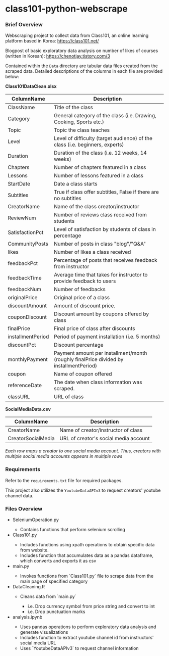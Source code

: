 # class101-python-webscrape

### Brief Overview
Webscraping project to collect data from Class101, an online learning platform based in Korea: https://class101.net/ 

Blogpost of basic exploratory data analysis on number of likes of courses (written in Korean): https://chenotjay.tistory.com/3

Contained within the `Data` directory are tabular data files created from the scraped data. Detailed descriptions of the columns in each file are provided below:

**Class101DataClean.xlsx**

| ColumnName        | Description                                                                            |
|-------------------|----------------------------------------------------------------------------------------|
| ClassName         | Title of the class                                                                     |
| Category          | General category of the class (i.e. Drawing, Cooking, Sports etc.)                     |
| Topic             | Topic the class teaches                                                                |
| Level             | Level of difficulty (target audience) of the class (i.e. beginners, experts)           |
| Duration          | Duration of the class (i.e. 12 weeks, 14 weeks)                                        |
| Chapters          | Number of chapters featured in a class                                                 |
| Lessons           | Number of lessons featured in a class                                                  |
| StartDate         | Date a class starts                                                                    |
| Subtitles         | True if class offer subtitles, False if there are no subtitles                         |
| CreatorName       | Name of the class creator/instructor                                                   |
| ReviewNum         | Number of reviews class received from students                                         |
| SatisfactionPct   | Level of satisfaction by students of class in percentage                               |
| CommunityPosts    | Number of posts in class "blog"/"Q&A"                                                  |
| likes             | Number of likes a class received                                                       |
| feedbackPct       | Percentage of posts that receives feedback from instructor                             |
| feedbackTime      | Average time that takes for instructor to provide feedback to users                    |
| feedbackNum       | Number of feedbacks                                                                    |
| originalPrice     | Original price of a class                                                              |
| discountAmount    | Amount of discount price.                                                              |
| couponDiscount    | Discount amount by coupons offered by class                                            |
| finalPrice        | Final price of class after discounts                                                   |
| installmentPeriod | Period of payment installation (i.e. 5 months)                                         |
| discountPct       | Discount percentage                                                                    |
| monthlyPayment    | Payment amount per installment/month (roughly finalPrice divided by installmentPeriod) |
| coupon            | Name of coupon offered                                                                 |
| referenceDate     | The date when class information was scraped.                                           |
| classURL          | URL of class                                                                           |


**SocialMediaData.csv**

|ColumnName        |Description                           |
|------------------|--------------------------------------|
|CreatorName       |Name of creator/instructor of class   |
|CreatorSocialMedia|URL of creator's social media account |

*Each row maps a creator to one social media account. Thus, creators with multiple social media accounts appears in multiple rows*

### Requirements

Refer to the `requirements.txt` file for required packages.

This project also utilizes the `YoutubeDataAPIv3` to request creators' youtube channel data.

### Files Overview

<ul>
  <li>SeleniumOperation.py</li>
    <ul>
    <li>Contains functions that perform selenium scrolling</li>
    </ul>
  <li>Class101.py</li>
    <ul>
      <li>Includes functions using xpath operations to obtain specific data from website.</li>
      <li>Includes function that accumulates data as a pandas dataframe, which converts and exports it as csv</li>
    </ul>
  <li>main.py</li>
    <ul>
      <li>Invokes functions from `Class101.py` file to scrape data from the main page of specified category</li>
    </ul>
  <li>DataCleaning.R</li>
    <ul>
      <li>Cleans data from `main.py`</li>
        <ul>
          <li>i.e. Drop currency symbol from price string and convert to int</li>
          <li>i.e. Drop punctuation marks</li>
        </ul>
    </ul>
  <li>analysis.ipynb</li>
    <ul>
      <li>Uses pandas operations to perform exploratory data analysis and generate visualizations</li>
      <li>Includes function to extract youtube channel id from instructors' social media URL</li>
      <li>Uses `YoutubeDataAPIv3` to request channel information</li>
    </ul>
</ul>

